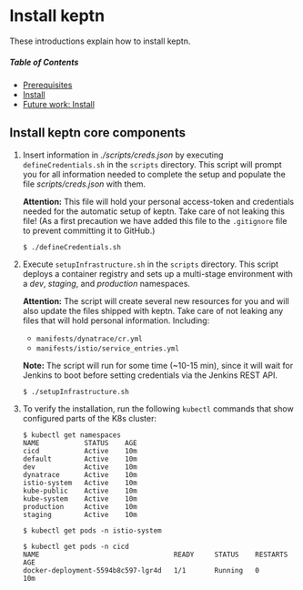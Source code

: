 # Install keptn
These introductions explain how to install keptn. 

##### Table of Contents
 * [Prerequisites](#step-zero)
 * [Install](#step-install)
 * [Future work: Install](#step-install)

## Install keptn core components <a id="step-install"></a>

1. Insert information in *./scripts/creds.json* by executing `defineCredentials.sh` in the `scripts` directory. This script will prompt you for all information needed to complete the setup and populate the file *scripts/creds.json* with them. 

    **Attention:** This file will hold your personal access-token and credentials needed for the automatic setup of keptn. Take care of not leaking this file! (As a first precaution we have added this file to the `.gitignore` file to prevent committing it to GitHub.)

    ```console
    $ ./defineCredentials.sh
    ```
    
1. Execute `setupInfrastructure.sh` in the `scripts` directory. This script deploys a container registry and sets up a multi-stage environment with a *dev*, *staging*, and *production* namespaces. 

    **Attention:** The script will create several new resources for you and will also update the files shipped with keptn. Take care of not leaking any files that will hold personal information. Including:
    - `manifests/dynatrace/cr.yml`
    - `manifests/istio/service_entries.yml`

    **Note:** The script will run for some time (~10-15 min), since it will wait for Jenkins to boot before setting credentials via the Jenkins REST API.

    ```console
    $ ./setupInfrastructure.sh
    ```

1. To verify the installation, run the following `kubectl` commands that show configured parts of the K8s cluster: 

    ```console
    $ kubectl get namespaces
    NAME           STATUS    AGE
    cicd           Active    10m
    default        Active    10m
    dev            Active    10m
    dynatrace      Active    10m
    istio-system   Active    10m
    kube-public    Active    10m
    kube-system    Active    10m
    production     Active    10m
    staging        Active    10m
    ```

    ```console
    $ kubectl get pods -n istio-system
    ```

    ```console
    $ kubectl get pods -n cicd
    NAME                                 READY     STATUS    RESTARTS   AGE
    docker-deployment-5594b8c597-lgr4d   1/1       Running   0          10m
    ```

<!-- 
## Future work: Install keptn like istio <a id="step-install"></a>

    ```console
    $ kubectl apply keptn.yml
    ```
-->


